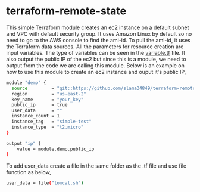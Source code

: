 # terraform-remote-state
This simple Terraform module creates an ec2 instance on a default subnet and VPC with default security group. It uses Amazon Linux by default so no need to go to the AWS console to find the ami-id. To pull the ami-id, it uses the Terraform data sources. All the parameters for resource creation are input variables. The type of variables can be seen in the [variable.tf](https://github.com/slama34849/terraform-remote-state/blob/master/variable.tf) file.  It also output the public IP of the ec2 but since this is a module, we need to output from the code we are calling this module. Below is an example on how to use this module to create an ec2 instance and ouput it's public IP,

```bash
module "demo" {
  source         = "git::https://github.com/slama34849/terraform-remote-state.git"
  region         = "us-east-2"
  key_name       = "your_key"
  public_ip      = true
  user_data      = ""
  instance_count = 1
  instance_tag   = "simple-test"
  instance_type  = "t2.micro"
}

output "ip" {
    value = module.demo.public_ip
}
```

To add user_data create a file in the same folder as the .tf file and use file function as below,

```bash
user_data = file("tomcat.sh")
```

